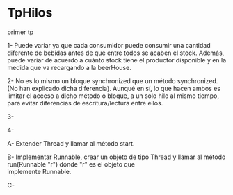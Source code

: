 # TpHilos
primer tp

1- Puede variar ya que cada consumidor puede consumir una cantidad diferente de bebidas antes de que entre todos se acaben el stock. Además, puede variar de acuerdo a cuánto stock tiene el productor disponible y en la medida que va recargando a la beerHouse.

2- No es lo mismo un bloque synchronized que un método synchronized. (No han explicado dicha diferencia). Aunqué en sí, lo que hacen ambos es limitar el acceso a dicho método o bloque, a un solo hilo al mismo tiempo, para evitar diferencias de escritura/lectura entre ellos.

3-

4- 

  A- Extender Thread y llamar al método start.
  
  B- Implementar Runnable, crear un objeto de tipo Thread y llamar al método run(Runnable "r") dónde "r" es el objeto que         
     implemente Runnable.
     
  C- 
